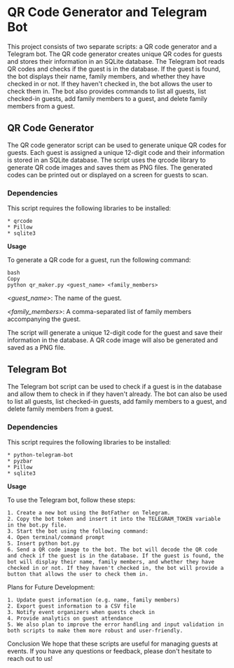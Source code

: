 # QR Code Generator and Telegram Bot
This project consists of two separate scripts: a QR code generator and a Telegram bot. The QR code generator creates unique QR codes for guests and stores their information in an SQLite database. The Telegram bot reads QR codes and checks if the guest is in the database. If the guest is found, the bot displays their name, family members, and whether they have checked in or not. If they haven't checked in, the bot allows the user to check them in. The bot also provides commands to list all guests, list checked-in guests, add family members to a guest, and delete family members from a guest.

## QR Code Generator
The QR code generator script can be used to generate unique QR codes for guests. Each guest is assigned a unique 12-digit code and their information is stored in an SQLite database. The script uses the qrcode library to generate QR code images and saves them as PNG files. The generated codes can be printed out or displayed on a screen for guests to scan.

### Dependencies
This script requires the following libraries to be installed:

```
* qrcode
* Pillow
* sqlite3
```

**Usage**

To generate a QR code for a guest, run the following command:

```
bash
Copy
python qr_maker.py <guest_name> <family_members>
```
*<guest_name>*: The name of the guest.

*<family_members>*: A comma-separated list of family members accompanying the guest.

The script will generate a unique 12-digit code for the guest and save their information in the database. A QR code image will also be generated and saved as a PNG file.


## Telegram Bot
The Telegram bot script can be used to check if a guest is in the database and allow them to check in if they haven't already. The bot can also be used to list all guests, list checked-in guests, add family members to a guest, and delete family members from a guest.

### Dependencies

This script requires the following libraries to be installed:

```
* python-telegram-bot
* pyzbar
* Pillow
* sqlite3
```

**Usage**

To use the Telegram bot, follow these steps:

```
1. Create a new bot using the BotFather on Telegram.
2. Copy the bot token and insert it into the TELEGRAM_TOKEN variable in the bot.py file.
3. Start the bot using the following command:
4. Open terminal/command prompt
5. Insert python bot.py
6. Send a QR code image to the bot. The bot will decode the QR code and check if the guest is in the database. If the guest is found, the bot will display their name, family members, and whether they have checked in or not. If they haven't checked in, the bot will provide a button that allows the user to check them in.
```

Plans for Future Development:

```
1. Update guest information (e.g. name, family members)
2. Export guest information to a CSV file
3. Notify event organizers when guests check in
4. Provide analytics on guest attendance
5. We also plan to improve the error handling and input validation in both scripts to make them more robust and user-friendly.
```

Conclusion
We hope that these scripts are useful for managing guests at events. If you have any questions or feedback, please don't hesitate to reach out to us!
